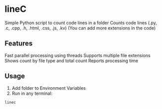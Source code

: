 # lineC
Simple Python script to count code lines in a folder
Counts code lines (.py, .c, .cpp, .h, .html, .css, .js, .kv) (You can add more extensions in the code)

## Features

Fast parallel processing using threads
Supports multiple file extensions
Shows count by file type and total count
Reports processing time

## Usage

1. Add folder to Environment Variables
2. Run in any terminal:
```bash
linec
```
